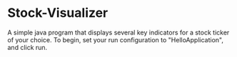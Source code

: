 # Stock-Visualizer
A simple java program that displays several key indicators for a stock ticker of your choice.
To begin, set your run configuration to "HelloApplication", and click run.
